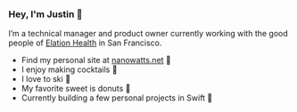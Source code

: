 ### Hey, I'm Justin 👋

I’m a technical manager and product owner currently working with the good people of [Elation Health](https://www.elationhealth.com/) in San Francisco.

* Find my personal site at [nanowatts.net](http://nanowatts.net) 🤠
* I enjoy making cocktails 🥃
* I love to ski 🎿
* My favorite sweet is donuts 🍩
* Currently building a few personal projects in Swift 🐣
